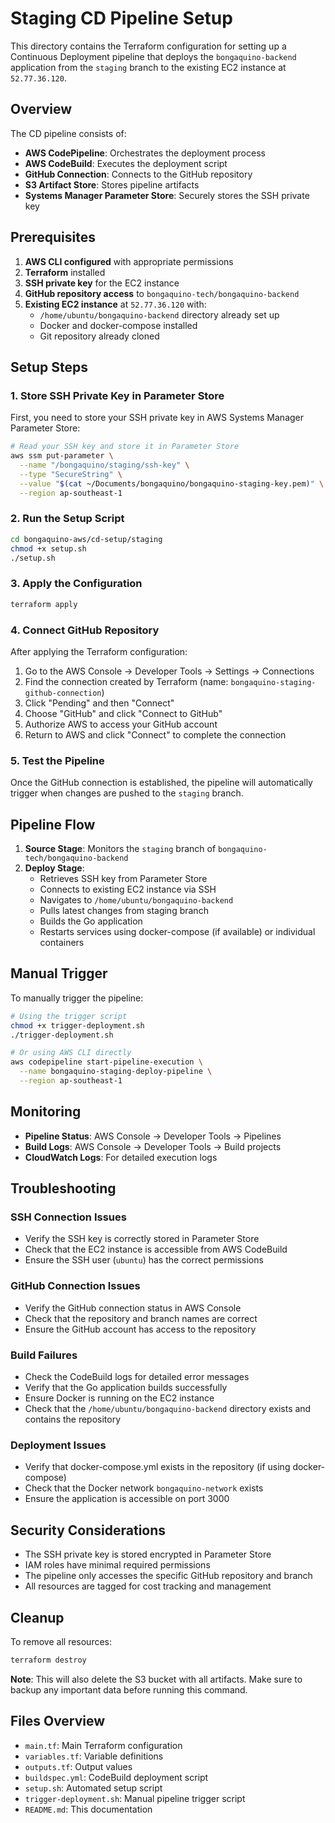 # Staging CD Pipeline Setup

This directory contains the Terraform configuration for setting up a Continuous Deployment pipeline that deploys the `bongaquino-backend` application from the `staging` branch to the existing EC2 instance at `52.77.36.120`.

## Overview

The CD pipeline consists of:
- **AWS CodePipeline**: Orchestrates the deployment process
- **AWS CodeBuild**: Executes the deployment script
- **GitHub Connection**: Connects to the GitHub repository
- **S3 Artifact Store**: Stores pipeline artifacts
- **Systems Manager Parameter Store**: Securely stores the SSH private key

## Prerequisites

1. **AWS CLI configured** with appropriate permissions
2. **Terraform** installed
3. **SSH private key** for the EC2 instance
4. **GitHub repository access** to `bongaquino-tech/bongaquino-backend`
5. **Existing EC2 instance** at `52.77.36.120` with:
   - `/home/ubuntu/bongaquino-backend` directory already set up
   - Docker and docker-compose installed
   - Git repository already cloned

## Setup Steps

### 1. Store SSH Private Key in Parameter Store

First, you need to store your SSH private key in AWS Systems Manager Parameter Store:

```bash
# Read your SSH key and store it in Parameter Store
aws ssm put-parameter \
  --name "/bongaquino/staging/ssh-key" \
  --type "SecureString" \
  --value "$(cat ~/Documents/bongaquino/bongaquino-staging-key.pem)" \
  --region ap-southeast-1
```

### 2. Run the Setup Script

```bash
cd bongaquino-aws/cd-setup/staging
chmod +x setup.sh
./setup.sh
```

### 3. Apply the Configuration

```bash
terraform apply
```

### 4. Connect GitHub Repository

After applying the Terraform configuration:

1. Go to the AWS Console → Developer Tools → Settings → Connections
2. Find the connection created by Terraform (name: `bongaquino-staging-github-connection`)
3. Click "Pending" and then "Connect"
4. Choose "GitHub" and click "Connect to GitHub"
5. Authorize AWS to access your GitHub account
6. Return to AWS and click "Connect" to complete the connection

### 5. Test the Pipeline

Once the GitHub connection is established, the pipeline will automatically trigger when changes are pushed to the `staging` branch.

## Pipeline Flow

1. **Source Stage**: Monitors the `staging` branch of `bongaquino-tech/bongaquino-backend`
2. **Deploy Stage**: 
   - Retrieves SSH key from Parameter Store
   - Connects to existing EC2 instance via SSH
   - Navigates to `/home/ubuntu/bongaquino-backend`
   - Pulls latest changes from staging branch
   - Builds the Go application
   - Restarts services using docker-compose (if available) or individual containers

## Manual Trigger

To manually trigger the pipeline:

```bash
# Using the trigger script
chmod +x trigger-deployment.sh
./trigger-deployment.sh

# Or using AWS CLI directly
aws codepipeline start-pipeline-execution \
  --name bongaquino-staging-deploy-pipeline \
  --region ap-southeast-1
```

## Monitoring

- **Pipeline Status**: AWS Console → Developer Tools → Pipelines
- **Build Logs**: AWS Console → Developer Tools → Build projects
- **CloudWatch Logs**: For detailed execution logs

## Troubleshooting

### SSH Connection Issues
- Verify the SSH key is correctly stored in Parameter Store
- Check that the EC2 instance is accessible from AWS CodeBuild
- Ensure the SSH user (`ubuntu`) has the correct permissions

### GitHub Connection Issues
- Verify the GitHub connection status in AWS Console
- Check that the repository and branch names are correct
- Ensure the GitHub account has access to the repository

### Build Failures
- Check the CodeBuild logs for detailed error messages
- Verify that the Go application builds successfully
- Ensure Docker is running on the EC2 instance
- Check that the `/home/ubuntu/bongaquino-backend` directory exists and contains the repository

### Deployment Issues
- Verify that docker-compose.yml exists in the repository (if using docker-compose)
- Check that the Docker network `bongaquino-network` exists
- Ensure the application is accessible on port 3000

## Security Considerations

- The SSH private key is stored encrypted in Parameter Store
- IAM roles have minimal required permissions
- The pipeline only accesses the specific GitHub repository and branch
- All resources are tagged for cost tracking and management

## Cleanup

To remove all resources:

```bash
terraform destroy
```

**Note**: This will also delete the S3 bucket with all artifacts. Make sure to backup any important data before running this command.

## Files Overview

- `main.tf`: Main Terraform configuration
- `variables.tf`: Variable definitions
- `outputs.tf`: Output values
- `buildspec.yml`: CodeBuild deployment script
- `setup.sh`: Automated setup script
- `trigger-deployment.sh`: Manual pipeline trigger script
- `README.md`: This documentation 